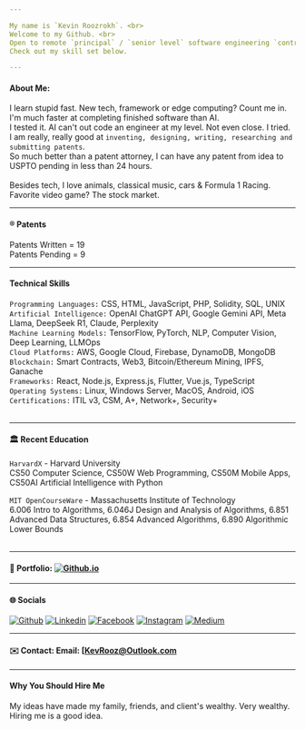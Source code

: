 ```yaml
---

My name is `Kevin Roozrokh`. <br>
Welcome to my Github. <br>
Open to remote `principal` / `senior level` software engineering `contract work`. 
Check out my skill set below. 

---
```


#### About Me:
I learn stupid fast. New tech, framework or edge computing? Count me in. <br>
I'm much faster at completing finished software than AI. <br>
I tested it. AI can't out code an engineer at my level. Not even close. I tried. <br>
I am really, really good at `inventing, designing, writing, researching and submitting patents`. <br>
So much better than a patent attorney, I can have any patent from idea to USPTO pending in less than 24 hours. <br><br>
Besides tech, I love animals, classical music, cars & Formula 1 Racing. <br> 
Favorite video game? The stock market. 

---
#### ®️ Patents

Patents Written = 19 <br>
Patents Pending = 9 <br>

---

#### Technical Skills
`Programming Languages:` CSS, HTML, JavaScript, PHP, Solidity, SQL, UNIX <br>
`Artificial Intelligence:` OpenAI ChatGPT API, Google Gemini API, Meta Llama, DeepSeek R1, Claude, Perplexity<br>
`Machine Learning Models:` TensorFlow, PyTorch, NLP, Computer Vision, Deep Learning, LLMOps <br>
`Cloud Platforms:` AWS, Google Cloud, Firebase, DynamoDB, MongoDB <br>
`Blockchain:` Smart Contracts, Web3, Bitcoin/Ethereum Mining, IPFS, Ganache <br>
`Frameworks:` React, Node.js, Express.js, Flutter, Vue.js, TypeScript <br>
`Operating Systems:` Linux, Windows Server, MacOS, Android, iOS <br>
`Certifications:` ITIL v3, CSM, A+, Network+, Security+ <br><br>

---

#### 🏛️ Recent Education <br>

`HarvardX` - Harvard University <br>
CS50 Computer Science, CS50W Web Programming, CS50M Mobile Apps, CS50AI Artificial Intelligence with Python

`MIT OpenCourseWare` - Massachusetts Institute of Technology<br>
6.006 Intro to Algorithms, 6.046J Design and Analysis of Algorithms, 6.851 Advanced Data Structures, 6.854 Advanced Algorithms, 6.890 Algorithmic Lower Bounds <br><br>

---
#### 📒 Portfolio: [![Github.io](https://img.shields.io/badge/-Github.io-black?style=flat-square&logo=Github&logoColor=white)](https://kevinroozrokh.github.io/)

---

#### 🌐 Socials 

[![Github](https://img.shields.io/badge/-Github-gray?style=flat-square&logo=Github&logoColor=white)](https://github.com/KevinRoozrokh)
[![Linkedin](https://img.shields.io/badge/-LinkedIn-darkblue?style=flat-square&logo=Linkedin&logoColor=white)](https://www.linkedin.com/in/kevin-roozrokh/)
[![Facebook](https://img.shields.io/badge/-Facebook-blue?style=flat-square&logo=Facebook&logoColor=white)](https://www.facebook.com/kevinkayvan/)
[![Instagram](https://img.shields.io/badge/-Instagram-red?style=flat-square&logo=Instagram&logoColor=white)](https://www.instagram.com/donkayvan/)
[![Medium](https://img.shields.io/badge/-Medium-white?style=flat-square&logo=Medium&logoColor=black)](https://medium.com/@kroozrokh)

---
#### ✉️ Contact: Email: [KevRooz@Outlook.com

----
#### Why You Should Hire Me
My ideas have made my family, friends, and client's wealthy. Very wealthy. Hiring me is a good idea. <br>

<!--
**KevinRoozrokh/KevinRoozrokh** is a ✨ _special_ ✨ repository because its `README.md` (this file) appears on your GitHub profile.

Here are some ideas to get you started:

- 🔭 I’m currently working on ...
- 🌱 I’m currently learning ...
- 👯 I’m looking to collaborate on ...
- 🤔 I’m looking for help with ...
- 💬 Ask me about ...
- 📫 How to reach me: ...
- 😄 Pronouns: ...
- ⚡ Fun fact: ...
-->
